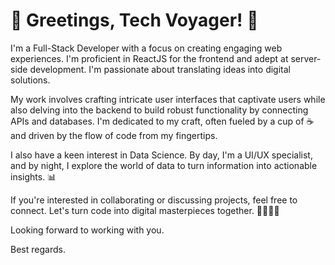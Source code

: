 # 👋 Greetings, Tech Voyager! 🚀

I'm a Full-Stack Developer with a focus on creating engaging web experiences. I'm proficient in ReactJS for the frontend and adept at server-side development. I'm passionate about translating ideas into digital solutions.

My work involves crafting intricate user interfaces that captivate users while also delving into the backend to build robust functionality by connecting APIs and databases. I'm dedicated to my craft, often fueled by a cup of ☕ and driven by the flow of code from my fingertips.

I also have a keen interest in Data Science. By day, I'm a UI/UX specialist, and by night, I explore the world of data to turn information into actionable insights. 📊

If you're interested in collaborating or discussing projects, feel free to connect. Let's turn code into digital masterpieces together. 🌟👨‍💻🌟

Looking forward to working with you.

Best regards.
